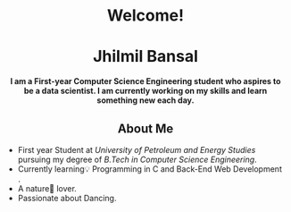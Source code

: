 <h1 align="center">Welcome!</h1>
<h1 align="center">Jhilmil Bansal</h1>

<p align="center"><b>I am a First-year Computer Science Engineering student who aspires to be a data scientist. I am currently working on my skills and learn something new each day.</b></p>

<h2 align="center">About Me</h2>

- First year Student at *University of Petroleum and Energy Studies* pursuing my degree of *B.Tech in Computer Science Engineering*.
- Currently learning💡 Programming in C and Back-End Web Development .
- A nature🌿 lover.
- Passionate about Dancing.
  
